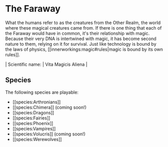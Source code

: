 # The Faraway
What the humans refer to as the creatures from the Other Realm, the world where these magical creatures came from. If there is one thing that each of the Faraway would have in common, it's their relationship with magic. Because their very DNA is intertwined with magic, it has become second nature to them, relying on it for survival. Just like technology is bound by the laws of physics, [[innerworkings:magic#rules|magic is bound by its own rules]].

| Scientific name: | Vita Magicis Aliena |

## Species
The following species are playable:
  * [[species:Arthronians]]
  * [[species:Chimera]] (coming soon!)
  * [[species:Dragons]]
  * [[species:Fairies]]
  * [[species:Phoenix]]
  * [[species:Vampires]]
  * [[species:Volucris]] (coming soon!)
  * [[species:Werewolves]]